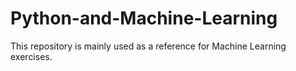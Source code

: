 # Python-and-Machine-Learning
This repository is mainly used as a reference for Machine Learning exercises.
